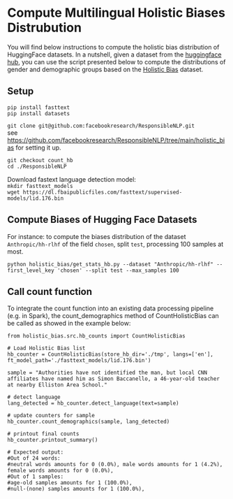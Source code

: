 # Compute Multilingual Holistic Biases Distrubution

You will find below instructions to compute the holistic bias distribution of HuggingFace datasets. 
In a nutshell, given a dataset from the [huggingface hub](https://huggingface.co/datasets), you can use the script presented below to compute the distributions of gender and demographic groups based on the [Holistic Bias](https://arxiv.org/abs/2205.09209) dataset. 


## Setup 

`pip install fasttext`  
`pip install datasets`

`git clone git@github.com:facebookresearch/ResponsibleNLP.git`  
see https://github.com/facebookresearch/ResponsibleNLP/tree/main/holistic_bias for setting it up.  

`git checkout count_hb`  
`cd ./ResponsibleNLP`  

Download fastext language detection model:   
`mkdir fasttext_models`   
`wget https://dl.fbaipublicfiles.com/fasttext/supervised-models/lid.176.bin`     
 
## Compute Biases of Hugging Face Datasets   

For instance: to compute the biases distribution of the dataset `Anthropic/hh-rlhf` of the field `chosen`, split `test`, processing 100 samples at most. 

`python holistic_bias/get_stats_hb.py --dataset "Anthropic/hh-rlhf" --first_level_key 'chosen' --split test --max_samples 100`

## Call count function

To integrate the count function into an existing data processing pipeline (e.g. in Spark), 
the count_demographics method of CountHolisticBias can be called as showed in the example below:

```
from holistic_bias.src.hb_counts import CountHolisticBias

# Load Holistic Bias list
hb_counter = CountHolisticBias(store_hb_dir='./tmp', langs=['en'], ft_model_path='./fasttext_models/lid.176.bin')

sample = "Authorities have not identified the man, but local CNN affiliates have named him as Simon Baccanello, a 46-year-old teacher at nearby Elliston Area School."

# detect language
lang_detected = hb_counter.detect_language(text=sample)

# update counters for sample
hb_counter.count_demographics(sample, lang_detected)

# printout final counts
hb_counter.printout_summary()

# Expected output:
#Out of 24 words:
#neutral words amounts for 0 (0.0%), male words amounts for 1 (4.2%), female words amounts for 0 (0.0%),
#Out of 1 samples:
#age-old samples amounts for 1 (100.0%),
#null-(none) samples amounts for 1 (100.0%),
```